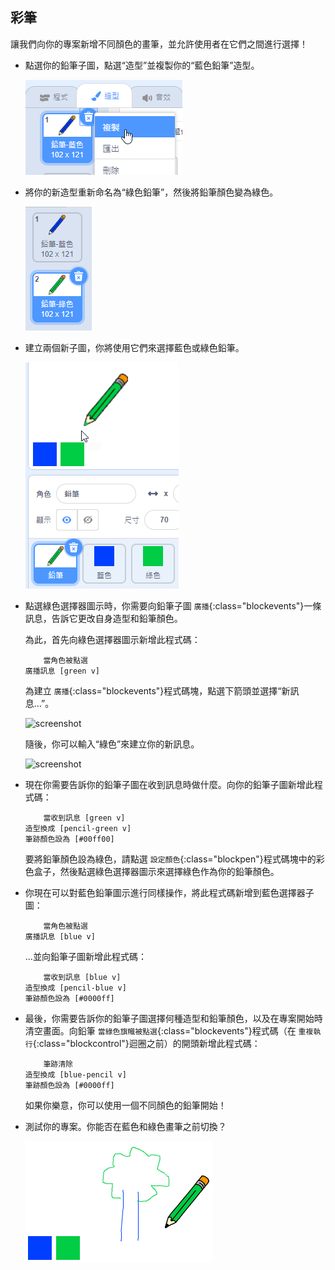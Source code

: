 ## 彩筆

讓我們向你的專案新增不同顏色的畫筆，並允許使用者在它們之間進行選擇！



+ 點選你的鉛筆子圖，點選“造型”並複製你的“藍色鉛筆”造型。

	![screenshot](images/paint-blue-duplicate.png)

+ 將你的新造型重新命名為“綠色鉛筆”，然後將鉛筆顏色變為綠色。

	![screenshot](images/paint-pencil-green.png)

+ 建立兩個新子圖，你將使用它們來選擇藍色或綠色鉛筆。

	![screenshot](images/paint-selectors.png)

+ 點選綠色選擇器圖示時，你需要向鉛筆子圖 `廣播`{:class="blockevents"}一條訊息，告訴它更改自身造型和鉛筆顏色。

	為此，首先向綠色選擇器圖示新增此程式碼：

	```blocks
		當角色被點選
    廣播訊息 [green v]
	```

	為建立 `廣播`{:class="blockevents"}程式碼塊，點選下箭頭並選擇“新訊息...”。

	![screenshot](images/paint-broadcast.png)

	隨後，你可以輸入“綠色”來建立你的新訊息。

	![screenshot](images/paint-green-message.png)

+ 現在你需要告訴你的鉛筆子圖在收到訊息時做什麼。向你的鉛筆子圖新增此程式碼：

	```blocks
		當收到訊息 [green v]
    造型換成 [pencil-green v]
    筆跡顏色設為 [#00ff00]
	```

	要將鉛筆顏色設為綠色，請點選 `設定顏色`{:class="blockpen"}程式碼塊中的彩色盒子，然後點選綠色選擇器圖示來選擇綠色作為你的鉛筆顏色。

+ 你現在可以對藍色鉛筆圖示進行同樣操作，將此程式碼新增到藍色選擇器子圖：

	```blocks
		當角色被點選
    廣播訊息 [blue v]
	```

	...並向鉛筆子圖新增此程式碼：

	```blocks
		當收到訊息 [blue v]
    造型換成 [pencil-blue v]
    筆跡顏色設為 [#0000ff]
	```

+ 最後，你需要告訴你的鉛筆子圖選擇何種造型和鉛筆顏色，以及在專案開始時清空畫面。向鉛筆 `當綠色旗幟被點選`{:class="blockevents"}程式碼（在 `重複執行`{:class="blockcontrol"}迴圈之前）的開頭新增此程式碼：

	```blocks
		筆跡清除
    造型換成 [blue-pencil v]
    筆跡顏色設為 [#0000ff]
	```

	如果你樂意，你可以使用一個不同顏色的鉛筆開始！

+ 測試你的專案。你能否在藍色和綠色畫筆之前切換？

	![screenshot](images/paint-pens-test.png)



